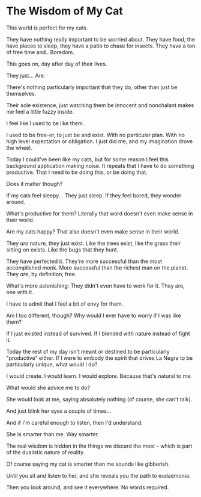 # The Wisdom of My Cat

This world is perfect for my cats.

They have nothing really important to be worried about. They have food, the have places to sleep, they have a patio to chase for insects. They have a ton of free time and.. Boredom.

This goes on, day after day of their lives.

They just... Are.

There's nothing particularly important that they do, other than just be themselves.

Their sole existence, just watching them be innocent and nonchalant makes me feel a little fuzzy inside.

I feel like I used to be like them.

I used to be free-er, to just be and exist. With no particular plan. With no high level expectation or obligation. I just did me, and my imagination drove the wheel.

Today I could've been like my cats, but for some reason I feel this background application making noise. It repeats that I have to do something productive. That I need to be doing this, or be doing that.

Does it matter though?

If my cats feel sleepy... They just sleep. If they feel bored, they wonder around.

What's productive for them? Literally that word doesn't even make sense in their world.

Are my cats happy? That also doesn't even make sense in their world.

They *are* nature, they just exist. Like the trees exist, like the grass their sitting on exists. Like the bugs that they hunt. 

They have perfected it. They're more successful than the most accomplished monk. More successful than the richest man on the planet. They *are*, by definition, free.

What's more astonishing: They didn't even have to work for it. They are, one with it.

I have to admit that I feel a bit of envy for them.

Am I too different, though? Why would I ever have to worry if I was like them?

If I just existed instead of survived. If I blended with nature instead of fight it.

Today the rest of my day isn't meant or destined to be particularly "productive" either. If I were to embody the spirit that drives La Negra to be particularly unique, what would I do?

I would create. I would learn. I would explore. Because that's natural to me.

What would she advice me to do?

She would look at me, saying absolutely nothing (of course, she can't talk).

And just blink her eyes a couple of times...

And if I'm careful enough to listen, then I'd understand.

She is smarter than me. Way smarter.

The real wisdom is hidden in the things we discard the most – which is part of the dualistic nature of reality.

Of course saying my cat is smarter than me sounds like gibberish.

Until you sit and listen to her, and she reveals you the path to eudaemonia.

Then you look around, and see it everywhere. No words required.
